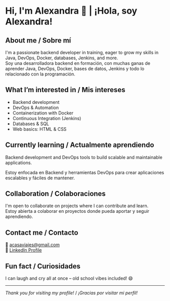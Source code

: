 # Hi, I'm Alexandra 👋 | ¡Hola, soy Alexandra!

## About me / Sobre mí
I'm a passionate backend developer in training, eager to grow my skills in Java, DevOps, Docker, databases, Jenkins, and more.  
Soy una desarrolladora backend en formación, con muchas ganas de aprender Java, DevOps, Docker, bases de datos, Jenkins y todo lo relacionado con la programación.

## What I’m interested in / Mis intereses
- Backend development  
- DevOps & Automation  
- Containerization with Docker  
- Continuous Integration (Jenkins)  
- Databases & SQL  
- Web basics: HTML & CSS

## Currently learning / Actualmente aprendiendo
Backend development and DevOps tools to build scalable and maintainable applications.

Estoy enfocada en Backend y herramientas DevOps para crear aplicaciones escalables y fáciles de mantener.

## Collaboration / Colaboraciones
I'm open to collaborate on projects where I can contribute and learn.  
Estoy abierta a colaborar en proyectos donde pueda aportar y seguir aprendiendo.

## Contact me / Contacto
📧 acasaviajes@gmail.com  
🔗 [LinkedIn Profile](https://www.linkedin.com/in/alexandra-rojas-castro/)

## Fun fact / Curiosidades
I can laugh and cry all at once – old school vibes included! 😄

---

*Thank you for visiting my profile!* / *¡Gracias por visitar mi perfil!*


